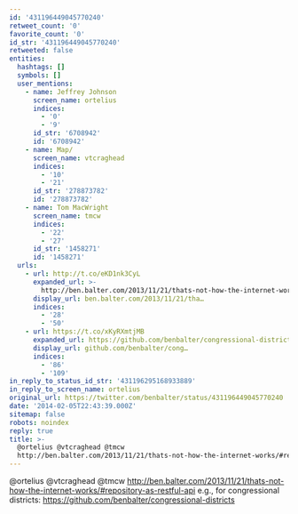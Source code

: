 ```yaml
---
id: '431196449045770240'
retweet_count: '0'
favorite_count: '0'
id_str: '431196449045770240'
retweeted: false
entities:
  hashtags: []
  symbols: []
  user_mentions:
    - name: Jeffrey Johnson
      screen_name: ortelius
      indices:
        - '0'
        - '9'
      id_str: '6708942'
      id: '6708942'
    - name: Map/
      screen_name: vtcraghead
      indices:
        - '10'
        - '21'
      id_str: '278873782'
      id: '278873782'
    - name: Tom MacWright
      screen_name: tmcw
      indices:
        - '22'
        - '27'
      id_str: '1458271'
      id: '1458271'
  urls:
    - url: http://t.co/eKD1nk3CyL
      expanded_url: >-
        http://ben.balter.com/2013/11/21/thats-not-how-the-internet-works/#repository-as-restful-api
      display_url: ben.balter.com/2013/11/21/tha…
      indices:
        - '28'
        - '50'
    - url: https://t.co/xKyRXmtjMB
      expanded_url: https://github.com/benbalter/congressional-districts
      display_url: github.com/benbalter/cong…
      indices:
        - '86'
        - '109'
in_reply_to_status_id_str: '431196295168933889'
in_reply_to_screen_name: ortelius
original_url: https://twitter.com/benbalter/status/431196449045770240
date: '2014-02-05T22:43:39.000Z'
sitemap: false
robots: noindex
reply: true
title: >-
  @ortelius @vtcraghead @tmcw
  http://ben.balter.com/2013/11/21/thats-not-how-the-internet-works/#repository-as-restful-api…
---
```


@ortelius @vtcraghead @tmcw http://ben.balter.com/2013/11/21/thats-not-how-the-internet-works/#repository-as-restful-api e.g., for congressional districts: https://github.com/benbalter/congressional-districts
